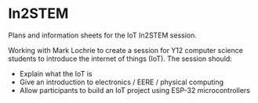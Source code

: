 # In2STEM
Plans and information sheets for the IoT In2STEM session.

Working with Mark Lochrie to create a session for Y12 computer science students to introduce the internet of things (IoT).
The session should:
- Explain what the IoT is
- Give an introduction to electronics / EERE / physical computing
- Allow participants to build an IoT project using ESP-32 microcontrollers
